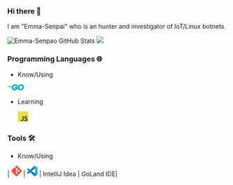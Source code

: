 ### Hi there 👋

I am "Emma-Senpai" who is an hunter and investigator of IoT/Linux botnets.


![Emma-Senpao GitHub Stats](https://github-readme-stats.vercel.app/api?username=Emma-Senpai&show_icons=true&include_all_commits=true)
![](https://komarev.com/ghpvc/?username=Emma-Senpai)

### Programming Languages 🌐

- Know/Using

 [<img src="https://raw.githubusercontent.com/Emma-Senpai/Emma-Senpai/master/img/golang.png" alt="go logo" width="38">](https://golang.org/) 


- Learning

  <img src="https://raw.githubusercontent.com/github/explore/80688e429a7d4ef2fca1e82350fe8e3517d3494d/topics/javascript/javascript.png" alt="js logo" width="24">


### Tools 🛠️

- Know/Using

| [<img src="https://raw.githubusercontent.com/Emma-Senpai/Emma-Senpai/master/img/git.png" alt="git logo" width="24">](https://git-scm.com/) | [<img src="https://raw.githubusercontent.com/Emma-Senpai/Emma-Senpai/master/img/vscode.png" alt="vscode logo" width="24">](https://code.visualstudio.com/) | IntelliJ Idea | GoLand IDE|

